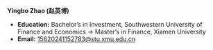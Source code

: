 **Yingbo Zhao (赵英博)**  
- **Education:** Bachelor’s in Investment, Southwestern University of Finance and Economics → Master’s in Finance, Xiamen University
- **Email:** 15620241152783@stu.xmu.edu.cn